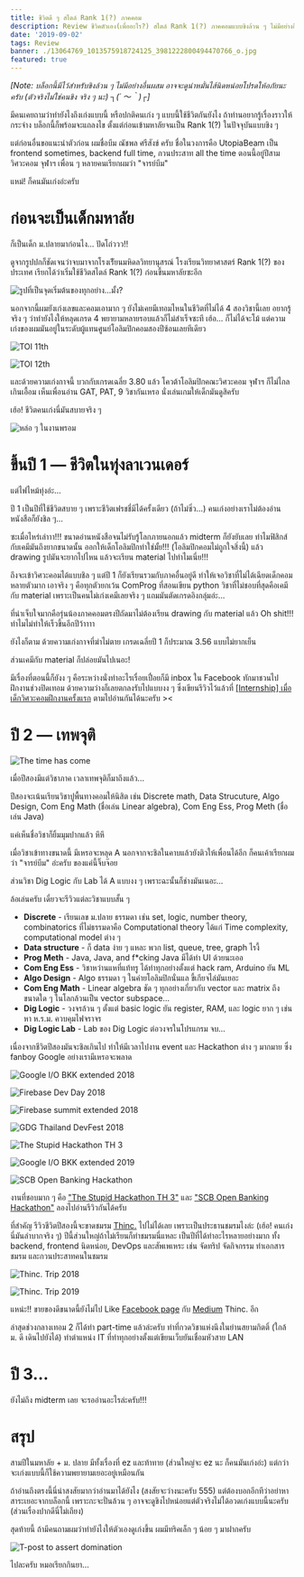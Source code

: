 ```yaml
---
title: ชีวิตดี ๆ สไตล์ Rank 1(?) ภาคคอม
description: Review ชีวิคตัวเอง(เพื่ออะไร?) สไตล์ Rank 1(?) ภาคคอมแบบขิงล้วน ๆ ไม่มีอย่างอื่นผสม
date: '2019-09-02'
tags: Review
banner: ./13064769_1013575918724125_3981222800494470766_o.jpg
featured: true
---
```


_[Note: บล็อกนี้มีไว้สำหรับขิงล้วน ๆ ไม่มีอย่างอื่นผสม อาจจะดูน่าหมั่นไส้นิดหน่อยโปรดให้อภัยนะครับ (ตัวจริงไม่ใช่คนขิง จริง ๆ นะ) ┐(´ ～｀)┌]_

มีคนเคยถามว่าทำยังไงถึงเก่งแบบนี้ หรือปกติคนเก่ง ๆ แบบนี้ใช้ชีวิตกันยังไง ถ้าท่านอยากรู้เรื่องราวให้กระจ่าง บล็อกนี้ก็พร้อมจะแถลงไข ตั้งแต่ก่อนเข้ามหาลัยจนเป็น Rank 1(?) ในปัจจุบันแบบขิง ๆ

แต่ก่อนอื่นขอแนะนำตัวก่อน ผมชื่อบีม ณัชพล ศรีสังข์ ครับ ชื่อในวงการคือ UtopiaBeam เป็น frontend sometimes, backend full time, กวนประสาท all the time ตอนนี้อยู่ปีสาม วิศวะคอม จุฬาฯ เพื่อน ๆ หลายคนเรียกผมว่า "จารย์บีม"

แหม่! ก็คนมันเก่งอ่ะครับ

# ก่อนจะเป็นเด็กมหาลัย

ก็เป็นเด็ก ม.ปลายมาก่อนไง... ปัดโถ่ววว!!

ดูจากรูปปกก็ชัดเจนว่าจบมาจากโรงเรีัยนมหิดลวิทยานุสรณ์ โรงเรียนวิทยาศาสตร์ Rank 1(?) ของประเทศ เรียกได้ว่าเริ่มใช้ชีวิตสไตล์ Rank 1(?) ก่อนขึ้นมหาลัยซะอีก

![รูปที่เป็นจุดเริ่มต้นของทุกอย่าง...มั้ง?](9efdfcca612e66cf71b9ebafcbe0b227_2_-1_art.jpg)

นอกจากนี้ผมยังเก่งเลขและคอมเอามาก ๆ ยังไม่เคยมีเทอมไหนในชีวิตที่ไม่ได้ 4 สองวิชานี้เลย อยากรู้จริง ๆ ว่าทำยังไงให้หลุดเกรด 4 พยายามหลายรอบแล้วก็ไม่สำเร็จซะที เฮ้อ... ก็ไม่ได้จะโม้ แต่ความเก่งของผมมันอยู่ในระดับผู้แทนศูนย์โอลิมปิกคอมสองปีซ้อนเลยทีเดียว

![TOI 11th](11013221_966638773387017_4529365470864138793_n.jpg)

![TOI 12th](13406835_1389758941074996_5209374445483803977_n.jpg)

และด้วยความเก่งกาจนี้ บวกกับเกรดเฉลี่ย 3.80 แล้ว โควต้าโอลิมปิกคณะวิศวะคอม จุฬาฯ ก็ไม่ไกลเกินเอื้อม เห็นเพื่อนอ่าน GAT, PAT, 9 วิชากันเหรอ นั่งเล่นเกมให้เด็กมันดูสิครับ

เฮ้อ! ชีวิตคนเก่งนี่มันสบายจริง ๆ

![หล่อ ๆ ในงานพรอม](17390519_1300074456740935_1011400854509382767_o.jpg)

# ขึ้นปี 1 — ชีวิตในทุ่งลาเวนเดอร์

แต่ไฟไหม้ทุ่งอ่ะ...

ปี 1 เป็นปีที่ใช้ชีวิตสบาย ๆ เพราะชีวิตเฟรชชี่มีได้ครั้งเดียว (ถ้าไม่ซิ่ว...) คนเก่งอย่างเราไม่ต้องอ่านหนังสือก็ยังชิล ๆ...

ซะเมื่อไหร่เล่าาา!!! ขนาดอ่านหนังสือจนไม่รับรู้โลกภายนอกแล้ว midterm ก็ยังยับเลย ทำไมฟิสิกส์กับเคมีมันถึงยากขนาดนั้น ออกให้เด็กโอลิมปิกทำใช่มั้ย!!! (โอลิมปิกคอมไม่ถูกใจสิ่งนี้) แล้ว drawing รูปมันจะยากไปไหน แล้วจะเรียน material ไปทำไมเนี่ย!!!

ถึงจะเข้าวิศวะคอมได้แบบชิล ๆ แต่ปี 1 ก็ยังเรียนรวมกับภาคอื่นอยู่ดี ทำให้เจอวิชาที่ไม่ได้เฉียดเด็กคอมหลายตัวมาก เอาจริง ๆ คือทุกตัวยกเว้น ComProg ที่สอนเขียน python วิชาที่ไม่ชอบที่สุดคือเคมีกับ material เพราะเป็นคนไม่เก่งเคมีเลยจริง ๆ แถมมันตัดเกรดอิงกลุ่มอ่ะ...

ที่น่าเจ็บใจมากคือรุ่นน้องภาคคอมตรงปีถัดมาไม่ต้องเรียน drawing กับ material แล้ว Oh shit!!! ทำไมไม่ทำให้เร็วขึ้นอีกปีว้าาาา

ยังไงก็ตาม ด้วยความเก่งกาจที่ฆ่าไม่ตาย เกรดเฉลี่ยปี 1 ก็ประมาณ 3.56 แบบไม่ยากเย็น

ส่วนเคมีกับ material ก็ปล่อยมันไปเนอะ!

มีเรื่องที่ตอนนี้ก็ยังง ๆ คือระหว่างนั่งทำอะไรเรื่อยเปื่อยก็มี inbox ใน Facebook ทักมาชวนไปฝึกงานช่วงปิดเทอม ด้วยความว่างก็เลยตกลงรับไปแบบงง ๆ ซึ่งเขียนรีวิวไว้แล้วที่ [[Internship] เมื่อเด็กวิศวะคอมฝึกงานครั้งแรก](https://medium.com/donuts-bangkok-family/internship-%E0%B9%80%E0%B8%A1%E0%B8%B7%E0%B9%88%E0%B8%AD%E0%B9%80%E0%B8%94%E0%B9%87%E0%B8%81%E0%B8%A7%E0%B8%B4%E0%B8%A8%E0%B8%A7%E0%B8%B0%E0%B8%84%E0%B8%AD%E0%B8%A1%E0%B8%9D%E0%B8%B6%E0%B8%81%E0%B8%87%E0%B8%B2%E0%B8%99%E0%B8%84%E0%B8%A3%E0%B8%B1%E0%B9%89%E0%B8%87%E0%B9%81%E0%B8%A3%E0%B8%81-a368489a457e) ตามไปอ่านกันได้นะครับ ><

# ปี 2 — เทพจุติ

![The time has come](39glsu.jpg)

เมื่อปีสองมีแต่วิชาภาค เวลาเทพจุติก็มาถึงแล้ว...

ปีสองจะเน้นเรียนวิชาปูพื้นทางคอมให้นิสิต เช่น Discrete math, Data Strucuture, Algo Design, Com Eng Math (ชื่อเล่น Linear algebra), Com Eng Ess, Prog Meth (ชื่อเล่น Java)

แค่เห็นชื่อวิชาก็ยิ้มมุมปากแล้ว หึหึ

เมื่อวิชาเข้าทางขนาดนี้ มีเหรอจะหลุด A นอกจากจะชิลในคาบแล้วยังติวให้เพื่อนได้อีก ก็คนเค้าเรียกผมว่า "จารย์บีม" อ่ะครับ ของแค่นี้จิ๊บจ๊อย

ส่วนวิชา Dig Logic กับ Lab ได้ A แบบงง ๆ เพราะฉะนั้นก็ช่างมันเนอะ...

ล้อเล่นครับ เดี๋ยวจะรีวิวแต่ละวิชาแบบสั้น ๆ
- **Discrete** - เรียนเลข ม.ปลาย ธรรมดา เช่น set, logic, number theory, combinatorics ที่ไม่ธรรมดาคือ Computational theory ได้แก่ Time complexity, computational model ต่าง ๆ
- **Data structure** - ก็ data ง่าย ๆ แหละ พวก list, queue, tree, graph ไรงี้
- **Prog Meth** - Java, Java, and f*cking Java มีได้ทำ UI ด้วยนะเออ
- **Com Eng Ess** - วิชาหว่านแหที่แท้ทรู ได้ทำทุกอย่างตั้งแต่ hack ram, Arduino ยัน ML
- **Algo Design** - Algo ธรรมดา ๆ ในค่ายโอลิมปิกนั่นแล ขี้เกียจไล่มันเยอะ
- **Com Eng Math** - Linear algebra ชัด ๆ ทุกอย่างเกี่ยวกับ vector และ matrix ถึงขนาดใด ๆ ในโลกล้วนเป็น vector subspace...
- **Dig Logic** - วงจรล้วน ๆ ตั้งแต่ basic logic ยัน register, RAM, และ logic ยาก ๆ เช่น หา ห.ร.ม. ควบคุมไฟจราจร
- **Dig Logic Lab** - Lab ของ Dig Logic ต่อวงจรในโปรแกรม จบ...

เนื่องจากชีวิตปีสองมันจะชิลเกินไป ทำให้มีเวลาไปงาน event และ Hackathon ต่าง ๆ มากมาย ซึ่ง fanboy Google อย่างเรามีเหรอจะพลาด

![Google I/O BKK extended 2018](36465732_2171507539566795_6713044011180883968_o.jpg)

![Firebase Dev Day 2018](43422580_1007534796093390_8231983242933174272_o.jpg)

![Firebase summit extended 2018](47227843_986469304873819_2623943242231578624_o.jpg)

![GDG Thailand DevFest 2018](44540178_963165693870847_2040665569375551488_o.jpg)

![The Stupid Hackathon TH 3](57308678_1070700639784018_4617452205295796224_o.jpg)

![Google I/O BKK extended 2019](61740016_1097234897130592_6337711728331063296_o.jpg)

![SCB Open Banking Hackathon](1_VktvoiXazsIjjKWb7c3xJw.jpg)

งานที่ชอบมาก ๆ คือ ["The Stupid Hackathon TH 3"](https://blog.utopiabeam.dev/stupid-hackathon-th3/) และ ["SCB Open Banking Hackathon"](https://blog.utopiabeam.dev/scb-hackathon/) ลองไปอ่านรีวิวกันได้ครับ

ที่สำคัญ รีวิวชีวิตปีสองนี้จะขาดชมรม [Thinc.](https://www.facebook.com/ThailandIncubator) ไปไม่ได้เลย เพราะเป็นประธานชมรมไงล่ะ (เฮ้อ! คนเก่งนี่มันลำบากจริง ๆ) ปีนี้ส่วนใหญ่ถ้าไม่เรียนก็ทำชมรมนี่แหละ เป็นปีที่ได้ทำอะไรหลายอย่างมาก ทั้ง backend, frontend นิดหน่อย, DevOps และสัพเพเหระ เช่น จัดทริป จัดกิจกรรม ทำเอกสารชมรม และกวนประสาทคนในชมรม

![Thinc. Trip 2018](37051327_1889063261116155_78639141792776192_o.jpg)

![Thinc. Trip 2019](62367216_2711249095592634_2983030524248850432_o.jpg)

แหน่ะ!! ขายของดีขนาดนี้ยังไม่ไป Like [Facebook page](https://www.facebook.com/ThailandIncubator) กับ [Medium](https://medium.com/thinc-org) Thinc. อีก

ล่าสุดช่วงกลางเทอม 2 ก็ได้ทำ part-time แล้วล่ะครับ ทำที่กวดวิชาแห่งนึงในย่านสยามกิตติ์ (ใกล้ ม. ดี เดินไปยังได้) ทำตำแหน่ง IT ที่ทำทุกอย่างตั้งแต่เขียนเว็บยันเชื่อมหัวสาย LAN

# ปี 3...

ยังไม่ถึง midterm เลย จะรออ่านอะไรล่ะครับ!!!

# สรุป

สามปีในมหาลัย + ม. ปลาย มีทั้งเรื่องที่ ez และท้าทาย (ส่วนใหญ่จะ ez นะ ก็คนมันเก่งอ่ะ) แต่กว่าจะเก่งแบบนี้ก็ใช้ความพยายามเยอะอยู่เหมือนกัน

ถ้าอ่านถึงตรงนี้นี่น่าสงสัยมากว่าอ่านมาได้ยังไง (สงสัยจะว่างนะครับ 555) แต่ต้องบอกอีกทีว่าอย่าหาสาระเยอะจากบล็อกนี้ เพราะกะจะปั่นล้วน ๆ อาจจะดูขิงไปหน่อยแต่ตัวจริงไม่ได้อวดเก่งแบบนี้นะครับ (ส่วนเรื่องปากดีนี่ไม่เถียง)

สุดท้ายนี้ ถ้ามีคนถามผมว่าทำยังไงให้ตัวเองดูเก่งขึ้น ผมมีทริคเล็ก ๆ น้อย ๆ มาฝากครับ

![T-post to assert domination](l-20862-how-to-increase-your-social-status-at-school.jpg)

ไปละครับ หมอเรียกกินยา...